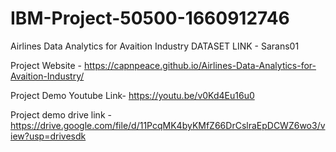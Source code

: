 # IBM-Project-50500-1660912746
Airlines Data Analytics for Avaition Industry
DATASET LINK - Sarans01 

Project Website - https://capnpeace.github.io/Airlines-Data-Analytics-for-Avaition-Industry/

Project Demo Youtube Link- https://youtu.be/v0Kd4Eu16u0

Project demo drive link - https://drive.google.com/file/d/11PcqMK4byKMfZ66DrCslraEpDCWZ6wo3/view?usp=drivesdk
